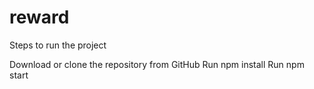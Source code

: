 # reward
Steps to run the project

Download or clone the repository from GitHub
Run npm install
Run npm start
